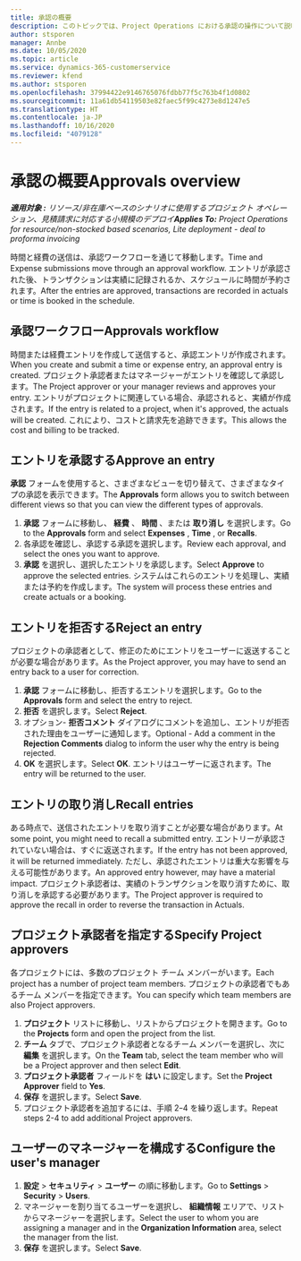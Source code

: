```yaml
---
title: 承認の概要
description: このトピックでは、Project Operations における承認の操作について説明します。
author: stsporen
manager: Annbe
ms.date: 10/05/2020
ms.topic: article
ms.service: dynamics-365-customerservice
ms.reviewer: kfend
ms.author: stsporen
ms.openlocfilehash: 37994422e9146765076fdbb77f5c763b4f1d0802
ms.sourcegitcommit: 11a61db54119503e82faec5f99c4273e8d1247e5
ms.translationtype: HT
ms.contentlocale: ja-JP
ms.lasthandoff: 10/16/2020
ms.locfileid: "4079128"
---
```

# <a name="approvals-overview"></a><span data-ttu-id="33aca-103">承認の概要</span><span class="sxs-lookup"><span data-stu-id="33aca-103">Approvals overview</span></span>

<span data-ttu-id="33aca-104">_**適用対象 :** リソース/非在庫ベースのシナリオに使用するプロジェクト オペレーション、見積請求に対応する小規模のデプロイ_</span><span class="sxs-lookup"><span data-stu-id="33aca-104">_**Applies To:** Project Operations for resource/non-stocked based scenarios, Lite deployment - deal to proforma invoicing_</span></span>

<span data-ttu-id="33aca-105">時間と経費の送信は、承認ワークフローを通じて移動します。</span><span class="sxs-lookup"><span data-stu-id="33aca-105">Time and Expense submissions move through an approval workflow.</span></span> <span data-ttu-id="33aca-106">エントリが承認された後、トランザクションは実績に記録されるか、スケジュールに時間が予約されます。</span><span class="sxs-lookup"><span data-stu-id="33aca-106">After the entries are approved, transactions are recorded in actuals or time is booked in the schedule.</span></span>

## <a name="approvals-workflow"></a><span data-ttu-id="33aca-107">承認ワークフロー</span><span class="sxs-lookup"><span data-stu-id="33aca-107">Approvals workflow</span></span>
<span data-ttu-id="33aca-108">時間または経費エントリを作成して送信すると、承認エントリが作成されます。</span><span class="sxs-lookup"><span data-stu-id="33aca-108">When you create and submit a time or expense entry, an approval entry is created.</span></span> <span data-ttu-id="33aca-109">プロジェクト承認者またはマネージャーがエントリを確認して承認します。</span><span class="sxs-lookup"><span data-stu-id="33aca-109">The Project approver or your manager reviews and approves your entry.</span></span> <span data-ttu-id="33aca-110">エントリがプロジェクトに関連している場合、承認されると、実績が作成されます。</span><span class="sxs-lookup"><span data-stu-id="33aca-110">If the entry is related to a project, when it's approved, the actuals will be created.</span></span> <span data-ttu-id="33aca-111">これにより、コストと請求先を追跡できます。</span><span class="sxs-lookup"><span data-stu-id="33aca-111">This allows the cost and billing to be tracked.</span></span> 

## <a name="approve-an-entry"></a><span data-ttu-id="33aca-112">エントリを承認する</span><span class="sxs-lookup"><span data-stu-id="33aca-112">Approve an entry</span></span>
<span data-ttu-id="33aca-113">**承認** フォームを使用すると、さまざまなビューを切り替えて、さまざまなタイプの承認を表示できます。</span><span class="sxs-lookup"><span data-stu-id="33aca-113">The **Approvals** form allows you to switch between different views so that you can view the different types of approvals.</span></span>
  
1. <span data-ttu-id="33aca-114">**承認** フォームに移動し、 **経費** 、 **時間** 、または **取り消し** を選択します。</span><span class="sxs-lookup"><span data-stu-id="33aca-114">Go to the **Approvals** form and select **Expenses** , **Time** , or **Recalls**.</span></span>
2. <span data-ttu-id="33aca-115">各承認を確認し、承認する承認を選択します。</span><span class="sxs-lookup"><span data-stu-id="33aca-115">Review each approval, and select the ones you want to approve.</span></span>
3. <span data-ttu-id="33aca-116">**承認** を選択し、選択したエントリを承認します。</span><span class="sxs-lookup"><span data-stu-id="33aca-116">Select **Approve** to approve the selected entries.</span></span>
<span data-ttu-id="33aca-117">システムはこれらのエントリを処理し、実績または予約を作成します。</span><span class="sxs-lookup"><span data-stu-id="33aca-117">The system will process these entries and create actuals or a booking.</span></span>

## <a name="reject-an-entry"></a><span data-ttu-id="33aca-118">エントリを拒否する</span><span class="sxs-lookup"><span data-stu-id="33aca-118">Reject an entry</span></span>
<span data-ttu-id="33aca-119">プロジェクトの承認者として、修正のためにエントリをユーザーに返送することが必要な場合があります。</span><span class="sxs-lookup"><span data-stu-id="33aca-119">As the Project approver, you may have to send an entry back to a user for correction.</span></span>
  
1. <span data-ttu-id="33aca-120">**承認** フォームに移動し、拒否するエントリを選択します。</span><span class="sxs-lookup"><span data-stu-id="33aca-120">Go to the **Approvals** form and select the entry to reject.</span></span> 
2. <span data-ttu-id="33aca-121">**拒否** を選択します。</span><span class="sxs-lookup"><span data-stu-id="33aca-121">Select **Reject**.</span></span>
3. <span data-ttu-id="33aca-122">オプション- **拒否コメント** ダイアログにコメントを追加し、エントリが拒否された理由をユーザーに通知します。</span><span class="sxs-lookup"><span data-stu-id="33aca-122">Optional - Add a comment in the **Rejection Comments** dialog to inform the user why the entry is being rejected.</span></span>
4. <span data-ttu-id="33aca-123">**OK** を選択します。</span><span class="sxs-lookup"><span data-stu-id="33aca-123">Select **OK**.</span></span> <span data-ttu-id="33aca-124">エントリはユーザーに返されます。</span><span class="sxs-lookup"><span data-stu-id="33aca-124">The entry will be returned to the user.</span></span>
  
## <a name="recall-entries"></a><span data-ttu-id="33aca-125">エントリの取り消し</span><span class="sxs-lookup"><span data-stu-id="33aca-125">Recall entries</span></span>
<span data-ttu-id="33aca-126">ある時点で、送信されたエントリを取り消すことが必要な場合があります。</span><span class="sxs-lookup"><span data-stu-id="33aca-126">At some point, you might need to recall a submitted entry.</span></span> <span data-ttu-id="33aca-127">エントリーが承認されていない場合は、すぐに返送されます。</span><span class="sxs-lookup"><span data-stu-id="33aca-127">If the entry has not been approved, it will be returned immediately.</span></span> <span data-ttu-id="33aca-128">ただし、承認されたエントリは重大な影響を与える可能性があります。</span><span class="sxs-lookup"><span data-stu-id="33aca-128">An approved entry however, may have a material impact.</span></span> <span data-ttu-id="33aca-129">プロジェクト承認者は、実績のトランザクションを取り消すために、取り消しを承認する必要があります。</span><span class="sxs-lookup"><span data-stu-id="33aca-129">The Project approver is required to approve the recall in order to reverse the transaction in Actuals.</span></span>

## <a name="specify-project-approvers"></a><span data-ttu-id="33aca-130">プロジェクト承認者を指定する</span><span class="sxs-lookup"><span data-stu-id="33aca-130">Specify Project approvers</span></span>
<span data-ttu-id="33aca-131">各プロジェクトには、多数のプロジェクト チーム メンバーがいます。</span><span class="sxs-lookup"><span data-stu-id="33aca-131">Each project has a number of project team members.</span></span> <span data-ttu-id="33aca-132">プロジェクトの承認者でもあるチーム メンバーを指定できます。</span><span class="sxs-lookup"><span data-stu-id="33aca-132">You can specify which team members are also Project approvers.</span></span>

1. <span data-ttu-id="33aca-133">**プロジェクト** リストに移動し、リストからプロジェクトを開きます。</span><span class="sxs-lookup"><span data-stu-id="33aca-133">Go to the **Projects** form and open the project from the list.</span></span>
2. <span data-ttu-id="33aca-134">**チーム** タブで、プロジェクト承認者となるチーム メンバーを選択し、次に **編集** を選択します。</span><span class="sxs-lookup"><span data-stu-id="33aca-134">On the **Team** tab, select the team member who will be a Project approver and then select **Edit**.</span></span>
3. <span data-ttu-id="33aca-135">**プロジェクト承認者** フィールドを **はい** に設定します。</span><span class="sxs-lookup"><span data-stu-id="33aca-135">Set the **Project Approver** field to **Yes**.</span></span>
4. <span data-ttu-id="33aca-136">**保存** を選択します。</span><span class="sxs-lookup"><span data-stu-id="33aca-136">Select **Save**.</span></span>
5. <span data-ttu-id="33aca-137">プロジェクト承認者を追加するには、手順 2ｰ4 を繰り返します。</span><span class="sxs-lookup"><span data-stu-id="33aca-137">Repeat steps 2-4 to add additional Project approvers.</span></span>

## <a name="configure-the-users-manager"></a><span data-ttu-id="33aca-138">ユーザーのマネージャーを構成する</span><span class="sxs-lookup"><span data-stu-id="33aca-138">Configure the user's manager</span></span>

1. <span data-ttu-id="33aca-139">**設定** > **セキュリティ** >  **ユーザー** の順に移動します。</span><span class="sxs-lookup"><span data-stu-id="33aca-139">Go to **Settings** > **Security** > **Users**.</span></span>
2. <span data-ttu-id="33aca-140">マネージャーを割り当てるユーザーを選択し、 **組織情報** エリアで、リストからマネージャーを選択します。</span><span class="sxs-lookup"><span data-stu-id="33aca-140">Select the user to whom you are assigning a manager and in the **Organization Information** area, select the manager from the list.</span></span> 
3. <span data-ttu-id="33aca-141">**保存** を選択します。</span><span class="sxs-lookup"><span data-stu-id="33aca-141">Select **Save**.</span></span>



